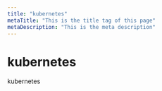 ```yaml
---
title: "kubernetes"
metaTitle: "This is the title tag of this page"
metaDescription: "This is the meta description"
---
```


# kubernetes
kubernetes


